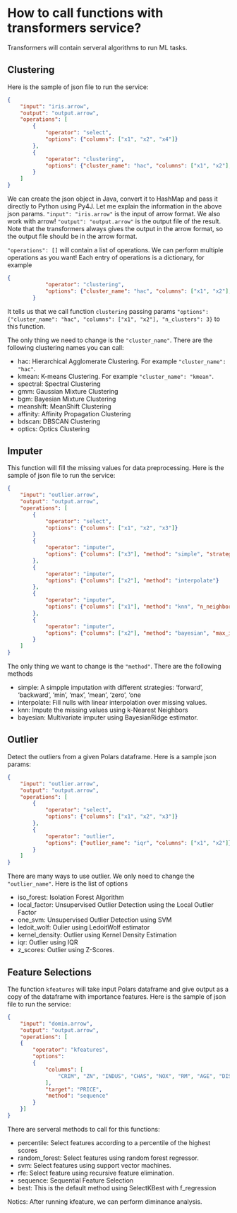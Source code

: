 # How to call functions with transformers service?

Transformers will contain serveral algorithms to run ML tasks.

## Clustering

Here is the sample of json file to run the service:
```json
{
    "input": "iris.arrow",
    "output": "output.arrow",
    "operations": [
        {
            "operator": "select",
            "options": {"columns": ["x1", "x2", "x4"]}
        },
        {
            "operator": "clustering",
            "options": {"cluster_name": "hac", "columns": ["x1", "x2"], "n_clusters": 3}
        }
    ]
}
```
We can create the json object in Java, convert it to HashMap and pass it directly to Python using Py4J.
Let me explain the information in the above json params.
`"input": "iris.arrow"` is the input of arrow format. We also work with arrow!
`"output": "output.arrow"` is the output file of the result. Note that the transformers always gives the output in the arrow format, so the output file should be in the arrow format.

`"operations": []` will contain a list of operations. We can perform multiple operations as you want!
Each entry of operations is a dictionary, for example
```json
{
            "operator": "clustering",
            "options": {"cluster_name": "hac", "columns": ["x1", "x2"], "n_clusters": 3}
        }
```
It tells us that we call function `clustering` passing params `"options": {"cluster_name": "hac", "columns": ["x1", "x2"], "n_clusters": 3}` to this function.

The only thing we need to change is the `"cluster_name"`. There are the following clustering names you can call:

- hac: Hierarchical Agglomerate Clustering. For example `"cluster_name": "hac"`.
- kmean: K-means Clustering. For example `"cluster_name": "kmean"`.
- spectral: Spectral Clustering
- gmm: Gaussian Mixture Clustering
- bgm: Bayesian Mixture Clustering
- meanshift: MeanShift Clustering
- affinity: Affinity Propagation Clustering
- bdscan: DBSCAN Clustering
- optics: Optics Clustering

## Imputer
This function will fill the missing values for data preprocessing.
Here is the sample of json file to run the service:
```json
{
    "input": "outlier.arrow",
    "output": "output.arrow",
    "operations": [
        {
            "operator": "select",
            "options": {"columns": ["x1", "x2", "x3"]}
        }
        {
            "operator": "imputer",
            "options": {"columns": ["x3"], "method": "simple", "strategy": "mean"}
        },
        {
            "operator": "imputer",
            "options": {"columns": ["x2"], "method": "interpolate"}
        },
        {
            "operator": "imputer",
            "options": {"columns": ["x1"], "method": "knn", "n_neighbors": 5}
        },
        {
            "operator": "imputer",
            "options": {"columns": ["x2"], "method": "bayesian", "max_iter": 10}
        }
    ]
}

```
The only thing we want to change is the `"method"`. There are the following methods
- simple: A simpple imputation with different strategies: ‘forward’, ‘backward’, ‘min’, ‘max’, ‘mean’, ‘zero’, ‘one
- interpolate: Fill nulls with linear interpolation over missing values.
- knn: Impute the missing values using k-Nearest Neighbors
- bayesian: Multivariate imputer using BayesianRidge estimator.

## Outlier
Detect the outliers from a given Polars dataframe.
Here is a sample json params:
```json
{
    "input": "outlier.arrow",
    "output": "output.arrow",
    "operations": [
        {
            "operator": "select",
            "options": {"columns": ["x1", "x2", "x3"]}
        },
        {
            "operator": "outlier",
            "options": {"outlier_name": "iqr", "columns": ["x1", "x2"]}
        }
    ]
}
```
There are many ways to use outlier. We only need to change the `"outlier_name"`. Here is the list of options
- iso_forest: Isolation Forest Algorithm
- local_factor: Unsupervised Outlier Detection using the Local Outlier Factor
- one_svm: Unsupervised Outlier Detection using SVM
- ledoit_wolf: Oulier using LedoitWolf estimator
- kernel_density: Outlier using Kernel Density Estimation
- iqr: Outlier using IQR
- z_scores: Outlier using Z-Scores.

## Feature Selections

The function `kfeatures` will take input Polars dataframe and give output as a copy of the dataframe with importance features.
Here is the sample of json file to run the service:
```json
{
    "input": "domin.arrow",
    "output": "output.arrow",
    "operations": [
    {
        "operator": "kfeatures",
        "options":
        {
            "columns": [
                "CRIM", "ZN", "INDUS", "CHAS", "NOX", "RM", "AGE", "DIS", "RAD", "TAX", "PTRATIO", "B", "LSTAT"
            ],
            "target": "PRICE",
            "method": "sequence"
        }
    }]
}
```
There are serveral methods to call for this functions:
- percentile: Select features according to a percentile of the highest scores
- random_forest: Select features using random forest regressor.
- svm: Select features using support vector machines.
- rfe: Select feature using recursive feature elimination.
- sequence: Sequential Feature Selection
- best: This is the default method using SelectKBest with f_regression

Notics: After running kfeature, we can perform diminance analysis.
